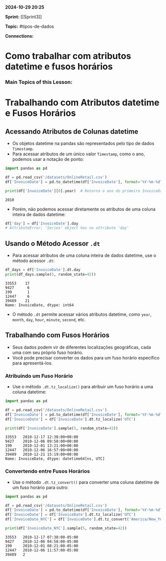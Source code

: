 
**2024-10-29 20:25**

**Sprint:** [[Sprint3]]

**Topic:** #tipos-de-dados 

**Connections:** 

# **Como trabalhar com atributos datetime e fusos horários**
### Main Topics of this Lesson:


# Trabalhando com Atributos datetime e Fusos Horários

## Acessando Atributos de Colunas datetime

- Os objetos datetime na pandas são representados pelo tipo de dados `Timestamp`.
- Para acessar atributos de um único valor `Timestamp`, como o ano, podemos usar a notação de ponto:

```python
import pandas as pd

df = pd.read_csv('/datasets/OnlineRetail.csv')
df['InvoiceDate'] = pd.to_datetime(df['InvoiceDate'], format='%Y-%m-%dT%H:%M:%SZ')

print(df['InvoiceDate'][0].year)  # Retorna o ano do primeiro InvoiceDate
```

```
2010
```

- Porém, não podemos acessar diretamente os atributos de uma coluna inteira de dados datetime:

```python
df['day'] = df['InvoiceDate'].day
# AttributeError: 'Series' object has no attribute 'day'
```

## Usando o Método Acessor `.dt`

- Para acessar atributos de uma coluna inteira de dados datetime, use o método acessor `.dt`:

```python
df_days = df['InvoiceDate'].dt.day
print(df_days.sample(5, random_state=42))
```

```
33553    17
9427      6
199       1
12447     6
39489    21
Name: InvoiceDate, dtype: int64
```

- O método `.dt` permite acessar vários atributos datetime, como `year`, `month`, `day`, `hour`, `minute`, `second`, etc.

## Trabalhando com Fusos Horários

- Seus dados podem vir de diferentes localizações geográficas, cada uma com seu próprio fuso horário.
- Você pode precisar converter os dados para um fuso horário específico para apresentá-los.

### Atribuindo um Fuso Horário

- Use o método `.dt.tz_localize()` para atribuir um fuso horário a uma coluna datetime:

```python
import pandas as pd

df = pd.read_csv('/datasets/OnlineRetail.csv')
df['InvoiceDate'] = pd.to_datetime(df['InvoiceDate'], format='%Y-%m-%dT%H:%M:%SZ')
df['InvoiceDate'] = df['InvoiceDate'].dt.tz_localize('UTC')

print(df['InvoiceDate'].sample(5, random_state=42))
```

```
33553   2010-12-17 12:38:00+00:00
9427    2010-12-06 09:58:00+00:00
199     2010-12-01 13:21:00+00:00
12447   2010-12-06 16:57:00+00:00
39489   2010-12-21 15:19:00+00:00
Name: InvoiceDate, dtype: datetime64[ns, UTC]
```

### Convertendo entre Fusos Horários

- Use o método `.dt.tz_convert()` para converter uma coluna datetime de um fuso horário para outro:

```python
import pandas as pd

df = pd.read_csv('/datasets/OnlineRetail.csv')
df['InvoiceDate'] = pd.to_datetime(df['InvoiceDate'], format='%Y-%m-%dT%H:%M:%SZ')
df['InvoiceDate'] = df['InvoiceDate'].dt.tz_localize('UTC')
df['InvoiceDate_NYC'] = df['InvoiceDate'].dt.tz_convert('America/New_York')

print(df['InvoiceDate_NYC'].sample(5, random_state=42))
```

```
33553   2010-12-17 07:38:00-05:00
9427    2010-12-06 04:58:00-05:00
199     2010-12-01 08:21:00-05:00
12447   2010-12-06 11:57:00-05:00
39489   2







